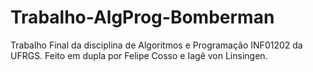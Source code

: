 ﻿# Trabalho-AlgProg-Bomberman
Trabalho Final da disciplina de Algoritmos e Programação INF01202 da UFRGS.
Feito em dupla por Felipe Cosso e Iagê von Linsingen.
